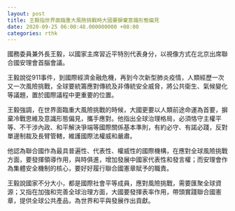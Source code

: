 ```yaml
---
layout: post
title: 王毅指世界面臨重大風險挑戰時大國要摒棄意識形態偏見
date: 2020-09-25 06:00:48.000000000 +08:00
categories: rthk
---
```


國務委員兼外長王毅，以國家主席習近平特別代表身分，以視像方式在北京出席聯合國安理會首腦會議。

王毅說從911事件，到國際經濟金融危機，再到今次新型肺炎疫情，人類經歷一次又一次風險挑戰，全球要統籌應對傳統及非傳統安全威脅，將公共衛生、氣候變化等議題，置於國際議程中更重要的位置。

王毅強調，在世界面臨重大風險挑戰的時候，大國更要以人類前途命運為首要，摒棄冷戰思維及意識形態偏見，攜手應對。他指出全球治理格局，必須恪守主權平等、不干涉內政、和平解決爭端等國際關係基本準則，有約必守、有諾必踐，反對單邊制裁及長臂管轄，維護國際法權威和嚴肅。

他認為聯合國作為最具普遍性、代表性、權威性的國際機構，在應對全球風險挑戰方面，要發揮領導作用，與時俱進，增加發展中國家代表性和發言權；而安理會作為集體安全機制的核心，要好好履行聯合國憲章賦予的職責。

王毅說國家不分大小，都是國際社會平等成員，應對風險挑戰，需要匯聚全球資源；又指在加強和完善全球治理方面，大國要發揮表率作用，帶頭實踐聯合國憲章，提供全球公共產品，為世界和平與發展作出貢獻。
